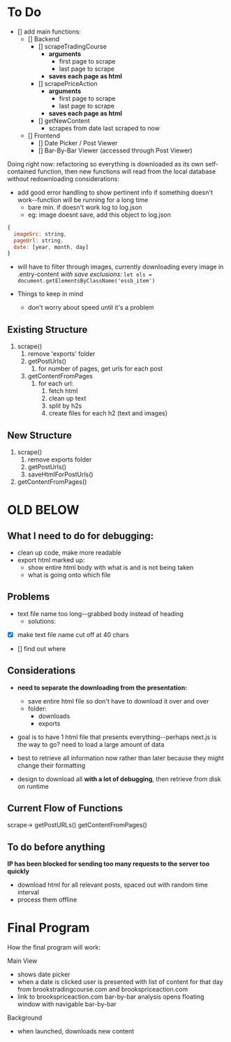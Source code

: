 # To Do

- [] add main functions:
  - [] Backend
    - [] scrapeTradingCourse
      - **arguments**
        - first page to scrape
        - last page to scrape
      - **saves each page as html**
    - [] scrapePriceAction
      - **arguments**
        - first page to scrape
        - last page to scrape
      - **saves each page as html**
    - [] getNewContent
      - scrapes from date last scraped to now
  - [] Frontend
    - [] Date Picker / Post Viewer
    - [] Bar-By-Bar Viewer (accessed through Post Viewer)


Doing right now: refactoring so everything is downloaded as its own self-contained function, then new functions will read from the local database without redownloading
considerations:
  - add good error handling to show pertinent info if something doesn't work--function will be running for a long time
    - bare min. if doesn't work log to log.json
    - eg: image doesnt save, add this object to log.json
```javascript
{
  imageSrc: string,
  pageUrl: string,
  date: [year, month, day]
}
```
  - will have to filter through images, currently downloading every image in .entry-content *with save exclusions:* `let els = document.getElementsByClassName('essb_item')`

- Things to keep in mind
  - don't worry about speed until it's a problem

## Existing Structure

1. scrape()
   1. remove 'exports' folder
   2. getPostUrls()
      1. for number of pages, get urls for each post
   3. getContentFromPages
      1. for each url:
         1. fetch html
         2. clean up text
         3. split by h2s
         4. create files for each h2 (text and images)

## New Structure
1. scrape()
   1. remove exports folder
   2. getPostUrls()
   3. saveHtmlForPostUrls()
2. getContentFromPages()









# OLD BELOW

## What I need to do for debugging:
- clean up code, make more readable
- export html marked up:
  - show entire html body with what is and is not being taken
  - what is going onto which file

## Problems
- text file name too long--grabbed body instead of heading
  - solutions:
- [x] make text file name cut off at 40 chars
- [] find out where


## Considerations
- **need to separate the downloading from the presentation:**
  - save entire html file so don't have to download it over and over
  - folder:
    - downloads
    - exports


- goal is to have 1 html file that presents everything--perhaps next.js is the way to go? need to load a large amount of data
- best to retrieve all information now rather than later because they might change their formatting
- design to download all **with a lot of debugging**, then retrieve from disk on runtime

## Current Flow of Functions
scrape->
  getPostURLs()
  getContentFromPages()


## To do before anything
**IP has been blocked for sending too many requests to the server too quickly**
- download html for all relevant posts, spaced out with random time interval
- process them offline





# Final Program

How the final program will work:

Main View

- shows date picker
- when a date is clicked user is presented with list of content for that day from brookstradingcourse.com and brookspriceaction.com
- link to brookspriceaction.com bar-by-bar analysis opens floating window with navigable bar-by-bar

Background

* when launched, downloads new content